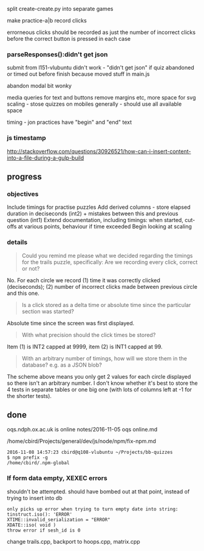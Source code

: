 
split create-create.py into separate games

make practice-a|b record clicks

errorneous clicks should be recorded as just the number of incorrect clicks before the correct button is pressed in each case

### parseResponses():didn't get json

submit from l151-vlubuntu didn't work - "didn't get json" if quiz abandoned or timed out before finish
    because moved stuff in main.js


abandon modal bit wonky

media queries for text and buttons
remove margins etc, more space for svg
scaling - stose
quizzes on mobiles generally - should use all available space

timing - jon
practices have "begin" and "end" text


### js timestamp

http://stackoverflow.com/questions/30926521/how-can-i-insert-content-into-a-file-during-a-gulp-build

## progress

### objectives

Include timings for practise puzzles
Add derived columns - store elapsed duration in deciseconds (int2) + mistakes between this and previous question (int1)
Extend documentation, including timings: when started,  cut-offs at various points, behaviour if time exceeded
Begin looking at scaling

### details

> Could you remind me please what we decided regarding the timings for the trails puzzle, specifically: Are we recording every click, correct or not?

No.  For each circle we record
(1) time it was correctly clicked (deciseconds);
(2) number of incorrect clicks made between previous circle and this one.

> Is a click stored as a delta time or absolute time since the particular section was started?

Absolute time since the screen was first displayed.

> With what precision should the click times be stored?

Item (1) is INT2 capped at 9999,  item (2) is INT1 capped at 99.

> With an arbitrary number of timings, how will we store them in the database? e.g. as a JSON blob?

The scheme above means you only get 2 values for each circle displayed so there isn't an arbitrary number.
I don't know whether it's best to store the 4 tests in separate tables or one big one (with lots of columns left at -1 for the shorter tests).

## done

oqs.ndph.ox.ac.uk is online notes/2016-11-05 oqs online.md

/home/cbird/Projects/general/dev/js/node/npm/fix-npm.md

    2016-11-08 14:57:23 cbird@q108-vlubuntu ~/Projects/bb-quizzes
    $ npm prefix -g
    /home/cbird/.npm-global

### If form data empty, XEXEC errors

shouldn't be attempted. should have bombed out at that point, instead of trying to insert into db

    only picks up error when trying to turn empty date into string:
    tinstruct.iso(): 'ERROR'
    XTIME::invalid_serialization = "ERROR"
    XDATE::iso( void ) 
    throw error if sesh_id is 0

change trails.cpp, backport to hoops.cpp, matrix.cpp
